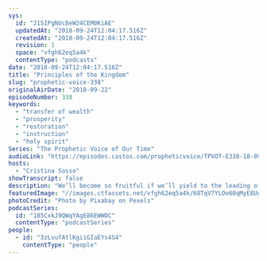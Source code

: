 ```yaml
---
sys:
  id: "21SIPgNUc8eW24CEM0KiAE"
  updatedAt: "2018-09-24T12:04:17.516Z"
  createdAt: "2018-09-24T12:04:17.516Z"
  revision: 1
  space: "vfgh62eq5a4k"
  contentType: "podcasts"
date: "2018-09-24T12:04:17.516Z"
title: "Principles of the Kingdom"
slug: "prophetic-voice-338"
originalAirDate: "2018-09-22"
episodeNumber: 338
keywords:
  - "transfer of wealth"
  - "prosperity"
  - "restoration"
  - "instruction"
  - "holy spirit"
Series: "The Prophetic Voice of Our Time"
audioLink: "https://episodes.castos.com/propheticvoice/TPVOT-E338-18-09-22-23-Principles-of-the-Kingdom.mp3"
hosts:
  - "Cristina Sosso"
showTranscript: false
description: "We’ll become so fruitful if we’ll yield to the leading of the Holy Spirit. So listen up and apply the following instruction ok? Remember, for the transfer of wealth, influence and affluence, you need to be a generous giver, you need to be led by the Holy Spirit. Joel 2:23 Be glad, people of Zion,  rejoice in the Lord your God, for he has given you the autumn rains because he is faithful. He sends you abundant showers, both autumn and spring rains, as before. 24The threshing floors will be filled with grain; the vats will overflow with new wine and oil. 25“I will repay you for the years the locusts have eaten—  the great locust and the young locust, the other locusts and the locust swarm — my great army that I sent among you. 26You will have plenty to eat, until you are full, and you will praise the name of the Lord your God, who has worked wonders for you; never again will my people be shamed. 27Then you will know that I am in Israel,  that I am the Lord your God, and that there is no other; never again will my people be shamed."
featuredImage: "//images.ctfassets.net/vfgh62eq5a4k/68TqV7YLOo60qMyE8UgS2W/9f2eb45383eb9dba72bec23c334eeb7d/agriculture-barley-field-beautiful-207247.jpg"
photoCredit: "Photo by Pixabay on Pexels"
podcastSeries:
  id: "185CxkJ9QWqYAgE86EWWOC"
  contentType: "podcastSeries"
people:
  - id: "3zLvufAtlKgiiGIaEYs4S4"
    contentType: "people"
---
```

